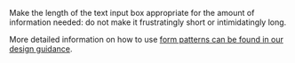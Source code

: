 Make the length of the text input box appropriate for the amount of information needed: do not make it frustratingly short or intimidatingly long.

More detailed information on how to use <a href="https://coop-design-manual.herokuapp.com/styles/forms/index.html">form patterns can be found in our design guidance</a>.
